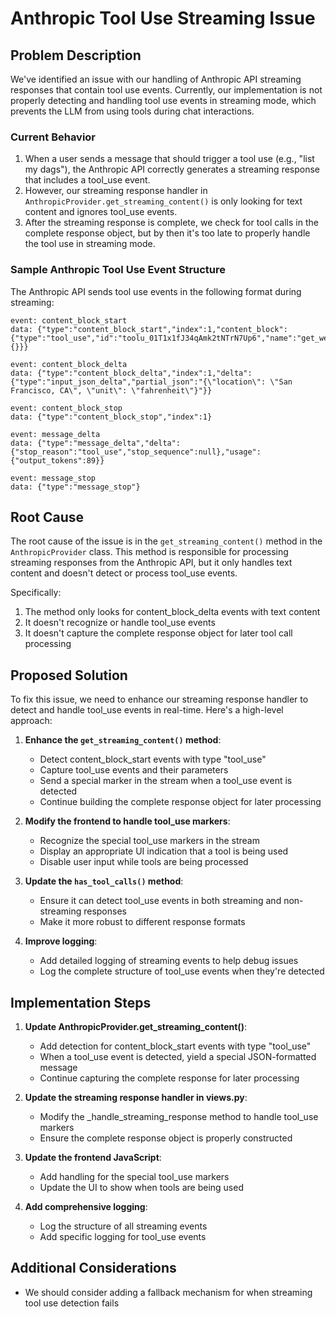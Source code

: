 # Anthropic Tool Use Streaming Issue

## Problem Description

We've identified an issue with our handling of Anthropic API streaming responses that contain tool use events. Currently, our implementation is not properly detecting and handling tool use events in streaming mode, which prevents the LLM from using tools during chat interactions.

### Current Behavior

1. When a user sends a message that should trigger a tool use (e.g., "list my dags"), the Anthropic API correctly generates a streaming response that includes a tool_use event.
2. However, our streaming response handler in `AnthropicProvider.get_streaming_content()` is only looking for text content and ignores tool_use events.
3. After the streaming response is complete, we check for tool calls in the complete response object, but by then it's too late to properly handle the tool use in streaming mode.

### Sample Anthropic Tool Use Event Structure

The Anthropic API sends tool use events in the following format during streaming:

```
event: content_block_start
data: {"type":"content_block_start","index":1,"content_block":{"type":"tool_use","id":"toolu_01T1x1fJ34qAmk2tNTrN7Up6","name":"get_weather","input":{}}}

event: content_block_delta
data: {"type":"content_block_delta","index":1,"delta":{"type":"input_json_delta","partial_json":"{\"location\": \"San Francisco, CA\", \"unit\": \"fahrenheit\"}"}}

event: content_block_stop
data: {"type":"content_block_stop","index":1}

event: message_delta
data: {"type":"message_delta","delta":{"stop_reason":"tool_use","stop_sequence":null},"usage":{"output_tokens":89}}

event: message_stop
data: {"type":"message_stop"}
```

## Root Cause

The root cause of the issue is in the `get_streaming_content()` method in the `AnthropicProvider` class. This method is responsible for processing streaming responses from the Anthropic API, but it only handles text content and doesn't detect or process tool_use events.

Specifically:
1. The method only looks for content_block_delta events with text content
2. It doesn't recognize or handle tool_use events
3. It doesn't capture the complete response object for later tool call processing

## Proposed Solution

To fix this issue, we need to enhance our streaming response handler to detect and handle tool_use events in real-time. Here's a high-level approach:

1. **Enhance the `get_streaming_content()` method**:
   - Detect content_block_start events with type "tool_use"
   - Capture tool_use events and their parameters
   - Send a special marker in the stream when a tool_use event is detected
   - Continue building the complete response object for later processing

2. **Modify the frontend to handle tool_use markers**:
   - Recognize the special tool_use markers in the stream
   - Display an appropriate UI indication that a tool is being used
   - Disable user input while tools are being processed

3. **Update the `has_tool_calls()` method**:
   - Ensure it can detect tool_use events in both streaming and non-streaming responses
   - Make it more robust to different response formats

4. **Improve logging**:
   - Add detailed logging of streaming events to help debug issues
   - Log the complete structure of tool_use events when they're detected

## Implementation Steps

1. **Update AnthropicProvider.get_streaming_content()**:
   - Add detection for content_block_start events with type "tool_use"
   - When a tool_use event is detected, yield a special JSON-formatted message
   - Continue capturing the complete response for later processing

2. **Update the streaming response handler in views.py**:
   - Modify the _handle_streaming_response method to handle tool_use markers
   - Ensure the complete response object is properly constructed

3. **Update the frontend JavaScript**:
   - Add handling for the special tool_use markers
   - Update the UI to show when tools are being used

4. **Add comprehensive logging**:
   - Log the structure of all streaming events
   - Add specific logging for tool_use events


## Additional Considerations

- We should consider adding a fallback mechanism for when streaming tool use detection fails
